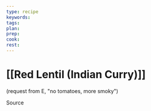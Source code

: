 ```yaml
---
type: recipe
keywords:
tags:
plan:
prep:
cook:
rest:
---
```


# [[Red Lentil (Indian Curry)]]

(request from E, "no tomatoes, more smoky")

Source
